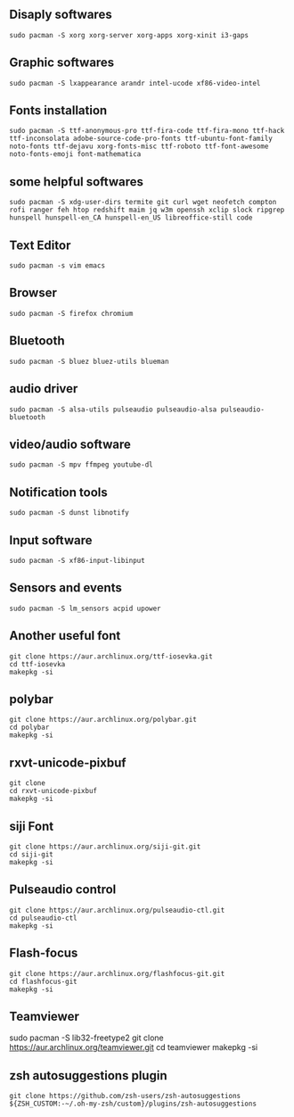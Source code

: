## Disaply softwares
```
sudo pacman -S xorg xorg-server xorg-apps xorg-xinit i3-gaps 
```

## Graphic softwares
```
sudo pacman -S lxappearance arandr intel-ucode xf86-video-intel
```

## Fonts installation
```
sudo pacman -S ttf-anonymous-pro ttf-fira-code ttf-fira-mono ttf-hack ttf-inconsolata adobe-source-code-pro-fonts ttf-ubuntu-font-family noto-fonts ttf-dejavu xorg-fonts-misc ttf-roboto ttf-font-awesome noto-fonts-emoji font-mathematica
```

## some helpful softwares
```
sudo pacman -S xdg-user-dirs termite git curl wget neofetch compton rofi ranger feh htop redshift maim jq w3m openssh xclip slock ripgrep hunspell hunspell-en_CA hunspell-en_US libreoffice-still code
```

## Text Editor
```
sudo pacman -s vim emacs 
```

## Browser
```
sudo pacman -S firefox chromium
```

## Bluetooth
```
sudo pacman -S bluez bluez-utils blueman
```

## audio driver
```
sudo pacman -S alsa-utils pulseaudio pulseaudio-alsa pulseaudio-bluetooth
```

## video/audio software
```
sudo pacman -S mpv ffmpeg youtube-dl 
```

## Notification tools
```
sudo pacman -S dunst libnotify
```

## Input software
```
sudo pacman -S xf86-input-libinput
```

## Sensors and events
```
sudo pacman -S lm_sensors acpid upower
```

## Another useful font
```
git clone https://aur.archlinux.org/ttf-iosevka.git
cd ttf-iosevka
makepkg -si
```

## polybar
```
git clone https://aur.archlinux.org/polybar.git
cd polybar
makepkg -si
```

## rxvt-unicode-pixbuf
```
git clone
cd rxvt-unicode-pixbuf
makepkg -si
```

## siji Font
```
git clone https://aur.archlinux.org/siji-git.git
cd siji-git
makepkg -si
```

## Pulseaudio control
```
git clone https://aur.archlinux.org/pulseaudio-ctl.git
cd pulseaudio-ctl
makepkg -si
```

## Flash-focus
```
git clone https://aur.archlinux.org/flashfocus-git.git
cd flashfocus-git
makepkg -si
```

## Teamviewer
sudo pacman -S lib32-freetype2 
git clone https://aur.archlinux.org/teamviewer.git
cd teamviewer
makepkg -si

## zsh autosuggestions plugin
```
git clone https://github.com/zsh-users/zsh-autosuggestions ${ZSH_CUSTOM:-~/.oh-my-zsh/custom}/plugins/zsh-autosuggestions
```
